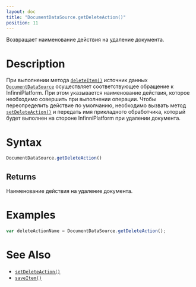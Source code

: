 ```yaml
---
layout: doc
title: "DocumentDataSource.getDeleteAction()"
position: 11
---
```


Возвращает наименование действия на удаление документа.

# Description

При выполнении метода [`deleteItem()`](../../BaseDataSource/BaseDataSource.deleteItem/) источник
данных [`DocumentDataSource`](../) осуществляет соответствующее обращение к InfinniPlatform. При этом
указывается наименование действия, которое необходимо совершить при выполнении операции. Чтобы переопределить
действие по умолчанию, необходимо вызвать метод [`setDeleteAction()`](../DocumentDataSource.setDeleteAction/)
и передать имя прикладного обработчика, который будет выполнен на стороне InfinniPlatform при удалении документа.

# Syntax

```js
DocumentDataSource.getDeleteAction()
```

## Returns

Наименование действия на удаление документа.

# Examples

```js
var deleteActionName = DocumentDataSource.getDeleteAction();
```

# See Also

* [`setDeleteAction()`](../DocumentDataSource.setDeleteAction/)
* [`saveItem()`](../../BaseDataSource/BaseDataSource.saveItem/)
